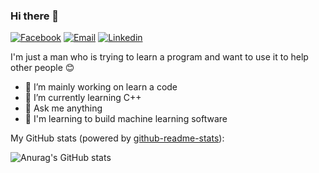 ### Hi there 👋
[![Facebook](https://img.shields.io/badge/SocialMedia-F0773A?style=flat-square&logo=firefox-browser&logoColor=white)](https://www.facebook.com/max.botukh/)
[![Email](https://img.shields.io/badge/-Email-E8453C?style=flat-square&logo=Gmail&logoColor=white)](mailto:maksbotukh@gmail.com)
[![Linkedin](https://img.shields.io/badge/-LinkedIn-1568BF?style=flat-square&logo=Linkedin&logoColor=white)](https://www.linkedin.com/in/maksim-botukh-927597206/)

I'm just a man who is trying to learn a program and want to use it to help other people 😊 

- 🔭 I’m mainly working on learn a code
- 🌱 I’m currently learning C++
- 💬 Ask me anything
- 🚀 I'm learning to build machine learning software 
   
 My GitHub stats (powered by [github-readme-stats](https://github.com/anuraghazra/github-readme-stats)):

![Anurag's GitHub stats](https://github-readme-stats.vercel.app/api?username=Max634&show_icons=true&theme=cobalt)


